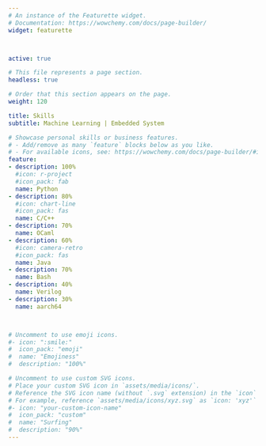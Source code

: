 ```yaml
---
# An instance of the Featurette widget.
# Documentation: https://wowchemy.com/docs/page-builder/
widget: featurette



active: true

# This file represents a page section.
headless: true

# Order that this section appears on the page.
weight: 120

title: Skills
subtitle: Machine Learning | Embedded System

# Showcase personal skills or business features.
# - Add/remove as many `feature` blocks below as you like.
# - For available icons, see: https://wowchemy.com/docs/page-builder/#icons
feature:
- description: 100%
  #icon: r-project
  #icon_pack: fab
  name: Python
- description: 80%
  #icon: chart-line
  #icon_pack: fas
  name: C/C++
- description: 70%
  name: OCaml
- description: 60%
  #icon: camera-retro
  #icon_pack: fas
  name: Java
- description: 70%
  name: Bash
- description: 40%
  name: Verilog
- description: 30%
  name: aarch64



# Uncomment to use emoji icons.
#- icon: ":smile:"
#  icon_pack: "emoji"
#  name: "Emojiness"
#  description: "100%"  

# Uncomment to use custom SVG icons.
# Place your custom SVG icon in `assets/media/icons/`.
# Reference the SVG icon name (without `.svg` extension) in the `icon` field.
# For example, reference `assets/media/icons/xyz.svg` as `icon: 'xyz'`
#- icon: "your-custom-icon-name"
#  icon_pack: "custom"
#  name: "Surfing"
#  description: "90%"
---
```

